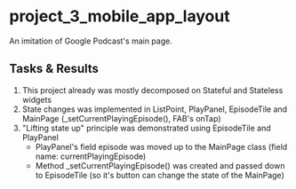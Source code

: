 # project_3_mobile_app_layout

An imitation of Google Podcast's main page.

## Tasks & Results

1. This project already was mostly decomposed on Stateful and Stateless widgets
2. State changes was implemented in ListPoint, PlayPanel, EpisodeTile and MainPage (_setCurrentPlayingEpisode(), FAB's onTap)
3. "Lifting state up" principle was demonstrated using EpisodeTile and PlayPanel
   - PlayPanel's field episode was moved up to the MainPage class (field name: currentPlayingEpisode)
   - Method _setCurrentPlayingEpisode() was created and passed down to EpisodeTile (so it's button can change the state of the MainPage)
